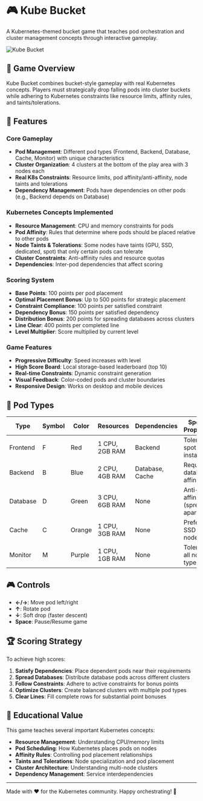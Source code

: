 # 🎮 Kube Bucket

A Kubernetes-themed bucket game that teaches pod orchestration and cluster management concepts through interactive gameplay.

![Kube Bucket](https://img.shields.io/badge/Game-Kube%20Bucket-blue?style=for-the-badge&logo=kubernetes)

## 🎯 Game Overview

Kube Bucket combines bucket-style gameplay with real Kubernetes concepts. Players must strategically drop falling pods into cluster buckets while adhering to Kubernetes constraints like resource limits, affinity rules, and taints/tolerations.

## 🚀 Features

### Core Gameplay
- **Pod Management**: Different pod types (Frontend, Backend, Database, Cache, Monitor) with unique characteristics
- **Cluster Organization**: 4 clusters at the bottom of the play area with 3 nodes each
- **Real K8s Constraints**: Resource limits, pod affinity/anti-affinity, node taints and tolerations
- **Dependency Management**: Pods have dependencies on other pods (e.g., Backend depends on Database)

### Kubernetes Concepts Implemented
- **Resource Management**: CPU and memory constraints for pods
- **Pod Affinity**: Rules that determine where pods should be placed relative to other pods
- **Node Taints & Tolerations**: Some nodes have taints (GPU, SSD, dedicated, spot) that only certain pods can tolerate
- **Cluster Constraints**: Anti-affinity rules and resource quotas
- **Dependencies**: Inter-pod dependencies that affect scoring

### Scoring System
- **Base Points**: 100 points per pod placement
- **Optimal Placement Bonus**: Up to 500 points for strategic placement
- **Constraint Compliance**: 100 points per satisfied constraint
- **Dependency Bonus**: 150 points per satisfied dependency
- **Distribution Bonus**: 200 points for spreading databases across clusters
- **Line Clear**: 400 points per completed line
- **Level Multiplier**: Score multiplied by current level

### Game Features
- **Progressive Difficulty**: Speed increases with level
- **High Score Board**: Local storage-based leaderboard (top 10)
- **Real-time Constraints**: Dynamic constraint generation
- **Visual Feedback**: Color-coded pods and cluster boundaries
- **Responsive Design**: Works on desktop and mobile devices

## 🎲 Pod Types

| Type | Symbol | Color | Resources | Dependencies | Special Properties |
|------|--------|-------|-----------|--------------|-------------------|
| Frontend | F | Red | 1 CPU, 2GB RAM | Backend | Tolerates spot instances |
| Backend | B | Blue | 2 CPU, 4GB RAM | Database, Cache | Requires database affinity |
| Database | D | Green | 3 CPU, 6GB RAM | None | Anti-affinity (spread apart) |
| Cache | C | Orange | 1 CPU, 3GB RAM | None | Prefers SSD nodes |
| Monitor | M | Purple | 1 CPU, 1GB RAM | None | Tolerates all node types |

## 🎮 Controls

- **←/→**: Move pod left/right
- **↑**: Rotate pod
- **↓**: Soft drop (faster descent)
- **Space**: Pause/Resume game

## 🏆 Scoring Strategy

To achieve high scores:

1. **Satisfy Dependencies**: Place dependent pods near their requirements
2. **Spread Databases**: Distribute database pods across different clusters
3. **Follow Constraints**: Adhere to active constraints for bonus points
4. **Optimize Clusters**: Create balanced clusters with multiple pod types
5. **Clear Lines**: Fill complete rows for substantial point bonuses

## 🎯 Educational Value

This game teaches several important Kubernetes concepts:

- **Resource Management**: Understanding CPU/memory limits
- **Pod Scheduling**: How Kubernetes places pods on nodes
- **Affinity Rules**: Controlling pod placement relationships
- **Taints and Tolerations**: Node specialization and pod placement
- **Cluster Architecture**: Understanding multi-node clusters
- **Dependency Management**: Service interdependencies

---

Made with ❤️ for the Kubernetes community. Happy orchestrating! 🎯
